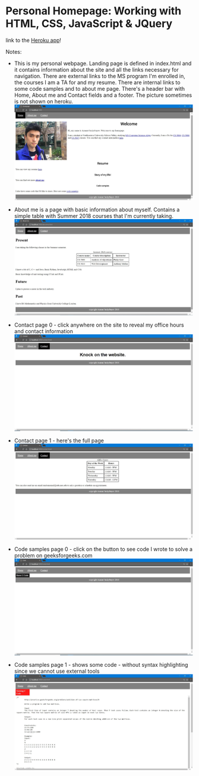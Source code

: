 # <a name="homepage"></a>Personal Homepage: Working with HTML, CSS, JavaScript & JQuery

link to the [Heroku app](https://thawing-earth-95168.herokuapp.com/)!

Notes:

- This is my personal webpage. Landing page is defined in index.html and it 
contains information about the site and all the links necessary for navigation. 
There are external links to the MS program I'm enrolled in, the courses I am a TA for and 
my resume. There are internal links to some code samples and to about me page. 
There's a header bar with Home, About me and Contact fields 
and a footer. The picture sometimes is not shown on heroku.
![homepage](/images/homepage.jpg)

- About me is a page with basic information about myself. Contains a simple table 
with Summer 2018 courses that I'm currently taking.
![about_me](/images/about_me.jpg)

- Contact page 0 - click anywhere on the site to reveal my office hours and contact
information
![contact_0](/images/contact_0.jpg)

- Contact page 1 - here's the full page
![contact_1](/images/contact_1.jpg)

- Code samples page 0 - click on the button to see code I wrote to solve a problem
on geeksforgeeks.com
![code_samples_0](/images/code_samples_0.jpg)

- Code samples page 1 - shows some code - without syntax highlighting since we cannot
use external tools
![code_samples_1](/images/code_samples_1.jpg)
